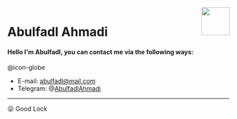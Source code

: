 <img src="https://github.com/RickStrahl/MarkdownMonster/raw/master/Art/MarkdownMonster_Icon_128.png" align="right" style="height: 64px"/>


# Abulfadl Ahmadi

#### Hello I'm Abulfadl, you can contact me via the following ways:
@icon-globe
 - E-mail: [abulfadl@mail.com](mailto:abulfadl@mail.com)
 - Telegram: @[AbulfadlAhmadi](https://t.me/Abulfadl_Ahmadi)
 

 -------
 
 😜 Good Lock
